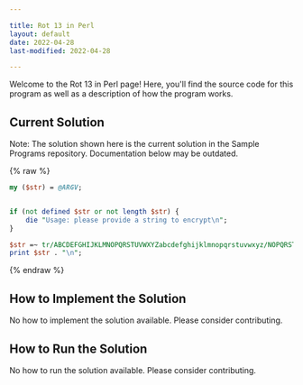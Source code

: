 ```yaml
---

title: Rot 13 in Perl
layout: default
date: 2022-04-28
last-modified: 2022-04-28

---
```


Welcome to the Rot 13 in Perl page! Here, you'll find the source code for this program as well as a description of how the program works.

## Current Solution

Note: The solution shown here is the current solution in the Sample Programs repository. Documentation below may be outdated.

{% raw %}

```Perl
my ($str) = @ARGV;


if (not defined $str or not length $str) {
    die "Usage: please provide a string to encrypt\n";
}

$str =~ tr/ABCDEFGHIJKLMNOPQRSTUVWXYZabcdefghijklmnopqrstuvwxyz/NOPQRSTUVWXYZABCDEFGHIJKLMnopqrstuvwxyzabcdefghijklm/;
print $str . "\n";

```

{% endraw %}

## How to Implement the Solution

No how to implement the solution available. Please consider contributing.

## How to Run the Solution

No how to run the solution available. Please consider contributing.